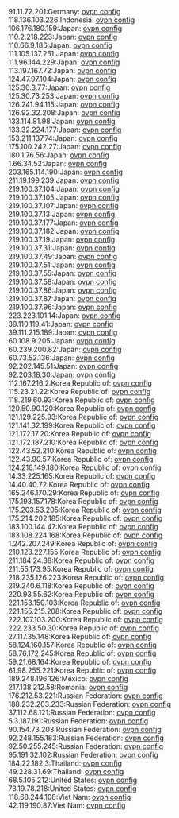 91.11.72.201:Germany: [ovpn config](vpn/91_11_72_201.ovpn)  
118.136.103.226:Indonesia: [ovpn config](vpn/118_136_103_226.ovpn)  
106.176.180.159:Japan: [ovpn config](vpn/106_176_180_159.ovpn)  
110.2.218.223:Japan: [ovpn config](vpn/110_2_218_223.ovpn)  
110.66.9.186:Japan: [ovpn config](vpn/110_66_9_186.ovpn)  
111.105.137.251:Japan: [ovpn config](vpn/111_105_137_251.ovpn)  
111.96.144.229:Japan: [ovpn config](vpn/111_96_144_229.ovpn)  
113.197.167.72:Japan: [ovpn config](vpn/113_197_167_72.ovpn)  
124.47.97.104:Japan: [ovpn config](vpn/124_47_97_104.ovpn)  
125.30.3.77:Japan: [ovpn config](vpn/125_30_3_77.ovpn)  
125.30.73.253:Japan: [ovpn config](vpn/125_30_73_253.ovpn)  
126.241.94.115:Japan: [ovpn config](vpn/126_241_94_115.ovpn)  
126.92.32.208:Japan: [ovpn config](vpn/126_92_32_208.ovpn)  
133.114.81.98:Japan: [ovpn config](vpn/133_114_81_98.ovpn)  
133.32.224.177:Japan: [ovpn config](vpn/133_32_224_177.ovpn)  
153.211.137.74:Japan: [ovpn config](vpn/153_211_137_74.ovpn)  
175.100.242.27:Japan: [ovpn config](vpn/175_100_242_27.ovpn)  
180.1.76.56:Japan: [ovpn config](vpn/180_1_76_56.ovpn)  
1.66.34.52:Japan: [ovpn config](vpn/1_66_34_52.ovpn)  
203.165.114.190:Japan: [ovpn config](vpn/203_165_114_190.ovpn)  
211.19.199.239:Japan: [ovpn config](vpn/211_19_199_239.ovpn)  
219.100.37.104:Japan: [ovpn config](vpn/219_100_37_104.ovpn)  
219.100.37.105:Japan: [ovpn config](vpn/219_100_37_105.ovpn)  
219.100.37.107:Japan: [ovpn config](vpn/219_100_37_107.ovpn)  
219.100.37.13:Japan: [ovpn config](vpn/219_100_37_13.ovpn)  
219.100.37.177:Japan: [ovpn config](vpn/219_100_37_177.ovpn)  
219.100.37.182:Japan: [ovpn config](vpn/219_100_37_182.ovpn)  
219.100.37.19:Japan: [ovpn config](vpn/219_100_37_19.ovpn)  
219.100.37.31:Japan: [ovpn config](vpn/219_100_37_31.ovpn)  
219.100.37.49:Japan: [ovpn config](vpn/219_100_37_49.ovpn)  
219.100.37.51:Japan: [ovpn config](vpn/219_100_37_51.ovpn)  
219.100.37.55:Japan: [ovpn config](vpn/219_100_37_55.ovpn)  
219.100.37.58:Japan: [ovpn config](vpn/219_100_37_58.ovpn)  
219.100.37.86:Japan: [ovpn config](vpn/219_100_37_86.ovpn)  
219.100.37.87:Japan: [ovpn config](vpn/219_100_37_87.ovpn)  
219.100.37.96:Japan: [ovpn config](vpn/219_100_37_96.ovpn)  
223.223.101.14:Japan: [ovpn config](vpn/223_223_101_14.ovpn)  
39.110.119.41:Japan: [ovpn config](vpn/39_110_119_41.ovpn)  
39.111.215.189:Japan: [ovpn config](vpn/39_111_215_189.ovpn)  
60.108.9.205:Japan: [ovpn config](vpn/60_108_9_205.ovpn)  
60.239.200.82:Japan: [ovpn config](vpn/60_239_200_82.ovpn)  
60.73.52.136:Japan: [ovpn config](vpn/60_73_52_136.ovpn)  
92.202.145.51:Japan: [ovpn config](vpn/92_202_145_51.ovpn)  
92.203.18.30:Japan: [ovpn config](vpn/92_203_18_30.ovpn)  
112.167.216.2:Korea Republic of: [ovpn config](vpn/112_167_216_2.ovpn)  
115.23.21.22:Korea Republic of: [ovpn config](vpn/115_23_21_22.ovpn)  
118.219.60.93:Korea Republic of: [ovpn config](vpn/118_219_60_93.ovpn)  
120.50.90.120:Korea Republic of: [ovpn config](vpn/120_50_90_120.ovpn)  
121.129.225.93:Korea Republic of: [ovpn config](vpn/121_129_225_93.ovpn)  
121.141.32.199:Korea Republic of: [ovpn config](vpn/121_141_32_199.ovpn)  
121.172.17.20:Korea Republic of: [ovpn config](vpn/121_172_17_20.ovpn)  
121.172.187.210:Korea Republic of: [ovpn config](vpn/121_172_187_210.ovpn)  
122.43.52.210:Korea Republic of: [ovpn config](vpn/122_43_52_210.ovpn)  
122.43.90.57:Korea Republic of: [ovpn config](vpn/122_43_90_57.ovpn)  
124.216.149.180:Korea Republic of: [ovpn config](vpn/124_216_149_180.ovpn)  
14.33.225.165:Korea Republic of: [ovpn config](vpn/14_33_225_165.ovpn)  
14.40.40.72:Korea Republic of: [ovpn config](vpn/14_40_40_72.ovpn)  
165.246.170.29:Korea Republic of: [ovpn config](vpn/165_246_170_29.ovpn)  
175.193.157.178:Korea Republic of: [ovpn config](vpn/175_193_157_178.ovpn)  
175.203.53.205:Korea Republic of: [ovpn config](vpn/175_203_53_205.ovpn)  
175.214.202.185:Korea Republic of: [ovpn config](vpn/175_214_202_185.ovpn)  
183.100.144.47:Korea Republic of: [ovpn config](vpn/183_100_144_47.ovpn)  
183.108.224.168:Korea Republic of: [ovpn config](vpn/183_108_224_168.ovpn)  
1.242.207.249:Korea Republic of: [ovpn config](vpn/1_242_207_249.ovpn)  
210.123.227.155:Korea Republic of: [ovpn config](vpn/210_123_227_155.ovpn)  
211.184.24.38:Korea Republic of: [ovpn config](vpn/211_184_24_38.ovpn)  
211.55.173.95:Korea Republic of: [ovpn config](vpn/211_55_173_95.ovpn)  
218.235.126.223:Korea Republic of: [ovpn config](vpn/218_235_126_223.ovpn)  
219.240.6.118:Korea Republic of: [ovpn config](vpn/219_240_6_118.ovpn)  
220.93.55.62:Korea Republic of: [ovpn config](vpn/220_93_55_62.ovpn)  
221.153.150.103:Korea Republic of: [ovpn config](vpn/221_153_150_103.ovpn)  
221.155.215.208:Korea Republic of: [ovpn config](vpn/221_155_215_208.ovpn)  
222.107.103.200:Korea Republic of: [ovpn config](vpn/222_107_103_200.ovpn)  
222.233.50.30:Korea Republic of: [ovpn config](vpn/222_233_50_30.ovpn)  
27.117.35.148:Korea Republic of: [ovpn config](vpn/27_117_35_148.ovpn)  
58.124.160.157:Korea Republic of: [ovpn config](vpn/58_124_160_157.ovpn)  
58.76.172.245:Korea Republic of: [ovpn config](vpn/58_76_172_245.ovpn)  
59.21.68.164:Korea Republic of: [ovpn config](vpn/59_21_68_164.ovpn)  
61.98.255.221:Korea Republic of: [ovpn config](vpn/61_98_255_221.ovpn)  
189.248.196.126:Mexico: [ovpn config](vpn/189_248_196_126.ovpn)  
217.138.212.58:Romania: [ovpn config](vpn/217_138_212_58.ovpn)  
176.212.53.221:Russian Federation: [ovpn config](vpn/176_212_53_221.ovpn)  
188.232.203.233:Russian Federation: [ovpn config](vpn/188_232_203_233.ovpn)  
37.112.68.121:Russian Federation: [ovpn config](vpn/37_112_68_121.ovpn)  
5.3.187.191:Russian Federation: [ovpn config](vpn/5_3_187_191.ovpn)  
90.154.73.203:Russian Federation: [ovpn config](vpn/90_154_73_203.ovpn)  
92.248.155.183:Russian Federation: [ovpn config](vpn/92_248_155_183.ovpn)  
92.50.255.245:Russian Federation: [ovpn config](vpn/92_50_255_245.ovpn)  
95.191.32.102:Russian Federation: [ovpn config](vpn/95_191_32_102.ovpn)  
184.22.182.3:Thailand: [ovpn config](vpn/184_22_182_3.ovpn)  
49.228.31.69:Thailand: [ovpn config](vpn/49_228_31_69.ovpn)  
68.5.105.212:United States: [ovpn config](vpn/68_5_105_212.ovpn)  
73.19.78.218:United States: [ovpn config](vpn/73_19_78_218.ovpn)  
118.68.244.108:Viet Nam: [ovpn config](vpn/118_68_244_108.ovpn)  
42.119.190.87:Viet Nam: [ovpn config](vpn/42_119_190_87.ovpn)  
